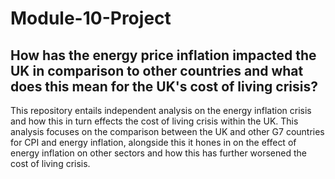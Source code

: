 # Module-10-Project

## How has the energy price inflation impacted the UK in comparison to other countries and what does this mean for the UK's cost of living crisis?

This repository entails independent analysis on the energy inflation crisis and how this in turn effects the cost of living crisis within the UK. This analysis focuses on the comparison between the UK and other G7 countries for CPI and energy inflation, alongside this it hones in on the effect of energy inflation on other sectors and how this has further worsened the cost of living crisis.    
